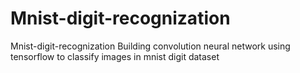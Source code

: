 # Mnist-digit-recognization
Mnist-digit-recognization
Building convolution neural network using tensorflow to classify images in mnist digit dataset
